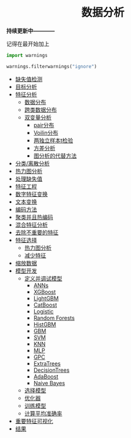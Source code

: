 <!--
 * @Description: 
 * @Author: shadow221213
 * @Date: 2024-01-20 23:20:36
 * @LastEditTime: 2024-02-16 00:21:55
-->
# <div align="center">数据分析</div>

**持续更新中————**

记得在最开始加上
``` python
import warnings

warnings.filterwarnings("ignore")
```

- [缺失值检测](./Check%20Missing%20Values/README.md)
- [目标分析](./Target%20Analysis/README.md)
- [特征分析](./Numerical%20Features%20Analysis/)
  - [数据分布](./Numerical%20Features%20Analysis/Train%20&%20Test%20Data%20Distributions/)
  - [跨类数据分布](./Numerical%20Features%20Analysis/Train%20Data%20Distributions%20across%20Classes/)
  - [双变量分析](./Numerical%20Features%20Analysis/Bivariate%20Analysis/)
    - [pair分布](./Numerical%20Features%20Analysis/Bivariate%20Analysis/Pair%20Plots/README.md)
    - [Voilin分布](./Numerical%20Features%20Analysis/Bivariate%20Analysis/Violin%20Plots/README.md)
    - [两独立样本t检验](./Numerical%20Features%20Analysis/Bivariate%20Analysis/t-test/README.md)
    - [方差分析](./Numerical%20Features%20Analysis/Bivariate%20Analysis/ANOVA/README.md)
    - [图分析的代替方法](./Numerical%20Features%20Analysis/Bivariate%20Analysis/Alternate%20Method%20to%20Pair%20Plots/README.md)
- [分类/离散分析](./Categorical%20or%20Discrete%20Analysis/README.md)
- [热力图分析](./Heat%20Map%20Analysis/README.md)
- [处理缺失值](./Handling%20Missing%20Values/README.md)
- [特征工程](./Feature%20Engineering/README.md)
- [数字特征变换](./Numerical%20Feature%20Transformations/README.md)
- [文本变换](./Text%20Transformation/README.md)
- [编码方法](./Encoding%20Techniques/README.md)
- [聚类并且热编码](./Clustering%20and%20One%20Hot%20Transformation/README.md)
- [混合特征分析](./Multiplicative%20Features/README.md)
- [去除不重要的特征](./Less%20Important%20Features/README.md)
- [特征选择](./Feature%20Selection/)
  - [热力图分析](./Feature%20Selection/Heat%20Map%20Analysis/README.md)
  - [减少特征](./Feature%20Selection/Reduce%20Features/README.md)
- [缩放数据](./Scaling%20the%20Data/README.md)
- [模型开发](./Model%20Development/)
  - [定义并调试模型](./Model%20Development/Define%20and%20Tune%20Models/README.md)
    - [ANNs](./Model%20Development/Define%20and%20Tune%20Models/ANNs/README.md)
    - [XGBoost](./Model%20Development/Define%20and%20Tune%20Models/XGBoost/README.md)
    - [LightGBM](./Model%20Development/Define%20and%20Tune%20Models/LightGBM/README.md)
    - [CatBoost](./Model%20Development/Define%20and%20Tune%20Models/CatBoost/README.md)
    - [Logistic](./Model%20Development/Define%20and%20Tune%20Models/LightGBM/README.md)
    - [Random Forests](./Model%20Development/Define%20and%20Tune%20Models/Random%20Forests/README.md)
    - [HistGBM](./Model%20Development/Define%20and%20Tune%20Models/HistGBM/README.md)
    - [GBM](./Model%20Development/Define%20and%20Tune%20Models/GBM/README.md)
    - [SVM](./Model%20Development/Define%20and%20Tune%20Models/SVM/README.md)
    - [KNN](./Model%20Development/Define%20and%20Tune%20Models/KNN/README.md)
    - [MLP](./Model%20Development/Define%20and%20Tune%20Models/MLP/README.md)
    - [GPC](./Model%20Development/Define%20and%20Tune%20Models/GPC/README.md)
    - [ExtraTrees](./Model%20Development/Define%20and%20Tune%20Models/ExtraTrees/README.md)
    - [DecisionTrees](./Model%20Development/Define%20and%20Tune%20Models/DecisionTrees/README.md)
    - [AdaBoost](./Model%20Development/Define%20and%20Tune%20Models/AdaBoost/README.md)
    - [Naive Bayes](./Model%20Development/Define%20and%20Tune%20Models/Naive%20Bayes/README.md)
  - [选择模型](./Model%20Development/Model%20Selection/README.md)
  - [优化器](./Model%20Development/Optimizer/README.md)
  - [训练模型](./Model%20Development/Model%20Training/README.md)
  - [计算平均准确率](./Model%20Development/Calculate%20the%20mean%20Accuracy%20score/README.md)
- [重要特征可视化](./Feature%20importance%20Visualization/README.md)
- [结果](./Results/README.md)